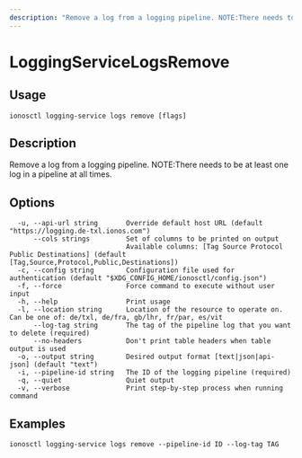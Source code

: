 ```yaml
---
description: "Remove a log from a logging pipeline. NOTE:There needs to be at least one log in a pipeline at all times."
---
```


# LoggingServiceLogsRemove

## Usage

```text
ionosctl logging-service logs remove [flags]
```

## Description

Remove a log from a logging pipeline. NOTE:There needs to be at least one log in a pipeline at all times.

## Options

```text
  -u, --api-url string       Override default host URL (default "https://logging.de-txl.ionos.com")
      --cols strings         Set of columns to be printed on output 
                             Available columns: [Tag Source Protocol Public Destinations] (default [Tag,Source,Protocol,Public,Destinations])
  -c, --config string        Configuration file used for authentication (default "$XDG_CONFIG_HOME/ionosctl/config.json")
  -f, --force                Force command to execute without user input
  -h, --help                 Print usage
  -l, --location string      Location of the resource to operate on. Can be one of: de/txl, de/fra, gb/lhr, fr/par, es/vit
      --log-tag string       The tag of the pipeline log that you want to delete (required)
      --no-headers           Don't print table headers when table output is used
  -o, --output string        Desired output format [text|json|api-json] (default "text")
  -i, --pipeline-id string   The ID of the logging pipeline (required)
  -q, --quiet                Quiet output
  -v, --verbose              Print step-by-step process when running command
```

## Examples

```text
ionosctl logging-service logs remove --pipeline-id ID --log-tag TAG
```


